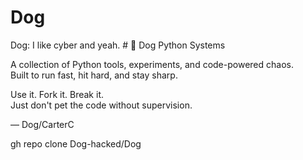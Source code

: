 # Dog
Dog: I like cyber and yeah. # 🐍 Dog Python Systems

A collection of Python tools, experiments, and code-powered chaos.  
Built to run fast, hit hard, and stay sharp.

Use it. Fork it. Break it.  
Just don't pet the code without supervision.

— Dog/CarterC

 gh repo clone Dog-hacked/Dog
